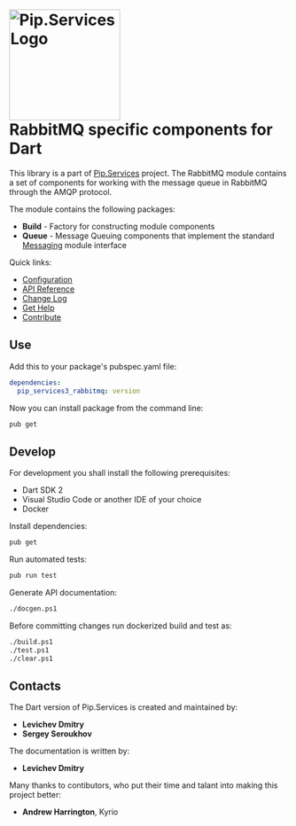# <img src="https://uploads-ssl.webflow.com/5ea5d3315186cf5ec60c3ee4/5edf1c94ce4c859f2b188094_logo.svg" alt="Pip.Services Logo" width="200"> <br/> RabbitMQ specific components for Dart

This library is a part of [Pip.Services](https://github.com/pip-services/pip-services) project.
The RabbitMQ module contains a set of components for working with the message queue in RabbitMQ through the AMQP protocol.

The module contains the following packages:
- **Build** - Factory for constructing module components
- **Queue** - Message Queuing components that implement the standard [Messaging](https://github.com/pip-services3-dotnet/pip-services3-messaging-dotnet) module interface

<a name="links"></a> Quick links:

* [Configuration](https://www.pipservices.org/recipies/configuration)
* [API Reference](https://pub.dev/documentation/pip_services3_rabbitmq/latest/pip_services3_rabbitmq/pip_services3_rabbitmq-library.html)
* [Change Log](CHANGELOG.md)
* [Get Help](https://www.pipservices.org/community/help)
* [Contribute](https://www.pipservices.org/community/contribute)


## Use

Add this to your package's pubspec.yaml file:
```yaml
dependencies:
  pip_services3_rabbitmq: version
```

Now you can install package from the command line:
```bash
pub get
```

## Develop

For development you shall install the following prerequisites:
* Dart SDK 2
* Visual Studio Code or another IDE of your choice
* Docker

Install dependencies:
```bash
pub get
```

Run automated tests:
```bash
pub run test
```

Generate API documentation:
```bash
./docgen.ps1
```

Before committing changes run dockerized build and test as:
```bash
./build.ps1
./test.ps1
./clear.ps1
```

## Contacts

The Dart version of Pip.Services is created and maintained by:
- **Levichev Dmitry**
- **Sergey Seroukhov**

The documentation is written by:
- **Levichev Dmitry**

Many thanks to contibutors, who put their time and talant into making this project better:
- **Andrew Harrington**, Kyrio